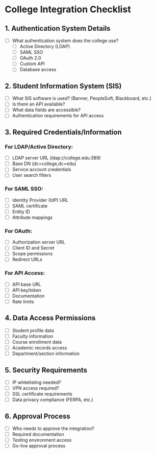 # College Integration Checklist

## 1. Authentication System Details
- [ ] What authentication system does the college use?
  - [ ] Active Directory (LDAP)
  - [ ] SAML SSO
  - [ ] OAuth 2.0
  - [ ] Custom API
  - [ ] Database access

## 2. Student Information System (SIS)
- [ ] What SIS software is used? (Banner, PeopleSoft, Blackboard, etc.)
- [ ] Is there an API available?
- [ ] What data fields are accessible?
- [ ] Authentication requirements for API access

## 3. Required Credentials/Information
### For LDAP/Active Directory:
- [ ] LDAP server URL (ldap://college.edu:389)
- [ ] Base DN (dc=college,dc=edu)
- [ ] Service account credentials
- [ ] User search filters

### For SAML SSO:
- [ ] Identity Provider (IdP) URL
- [ ] SAML certificate
- [ ] Entity ID
- [ ] Attribute mappings

### For OAuth:
- [ ] Authorization server URL
- [ ] Client ID and Secret
- [ ] Scope permissions
- [ ] Redirect URLs

### For API Access:
- [ ] API base URL
- [ ] API key/token
- [ ] Documentation
- [ ] Rate limits

## 4. Data Access Permissions
- [ ] Student profile data
- [ ] Faculty information
- [ ] Course enrollment data
- [ ] Academic records access
- [ ] Department/section information

## 5. Security Requirements
- [ ] IP whitelisting needed?
- [ ] VPN access required?
- [ ] SSL certificate requirements
- [ ] Data privacy compliance (FERPA, etc.)

## 6. Approval Process
- [ ] Who needs to approve the integration?
- [ ] Required documentation
- [ ] Testing environment access
- [ ] Go-live approval process
